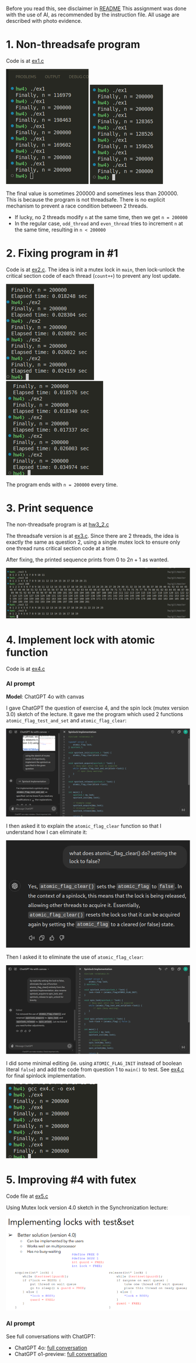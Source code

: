 Before you read this, see disclaimer in [README](../README.md)
This assignment was done with the use of AI, as recommended by the instruction file. All usage are described with photo evidence. 


# 1. Non-threadsafe program 
Code is at [ex1.c](ex1.c)

![alt text](image.png) ![alt text](image-1.png)

The final value is sometimes 200000 and sometimes less than 200000. This is because the program is not threadsafe. There is no explicit mechanism to prevent a race condition between 2 threads.
- If lucky, no 2 threads modify `n` at the same time, then we get `n = 200000` 
- In the regular case, `odd_thread` and `even_thread` tries to increment `n` at the same time, resulting in `n < 200000`

# 2. Fixing program in #1
Code is at [ex2.c](ex2.c). The idea is init a mutex lock in `main`, then lock-unlock the critical section code of each thread (`count++`) to prevent any lost update. 

![alt text](image-2.png) ![alt text](image-3.png)

The program ends with `n = 200000` every time.

# 3. Print sequence
The non-threadsafe program is at [hw3_2.c](hw3_2.c)

The threadsafe version is at [ex3.c](ex3.c). Since there are 2 threads, the idea is exactly the same as question 2, using a single mutex lock to ensure only one thread runs critical section code at a time. 

After fixing, the printed sequence prints from $0$ to $2n+1$ as wanted.

![alt text](image-4.png)

# 4. Implement lock with atomic function
Code is at [ex4.c](ex4.c)

### AI prompt 
**Model**: ChatGPT 4o with canvas 

I gave ChatGPT the question of exercise 4, and the spin lock (mutex version 3.0) sketch of the lecture. It gave me the program which used 2 functions `atomic_flag_test_and_set` and `atomic_flag_clear`:

![alt text](image-5.png)

I then asked it to explain the `atomic_flag_clear` function so that I understand how I can eliminate it: 

![alt text](image-6.png)

Then I asked it to eliminate the use of `atomic_flag_clear`: 

![alt text](image-7.png)

I did some minimal editing (ie. using `ATOMIC_FLAG_INIT` instead of boolean literal `false`) and add the code from question 1 to `main()` to test. See [ex4.c](ex4.c) for final spinlock implementation.

![alt text](image-8.png)

# 5. Improving #4 with futex 
Code file at [ex5.c](ex5.c)

Using Mutex lock version 4.0 sketch in the Synchronization lecture: 

![alt text](image-9.png)

### AI prompt 
See full conversations with ChatGPT: 
- ChatGPT 4o: [full conversation](ex5-chatgpt-4o.pdf)
- ChatGPT o1-preview: [full conversation](ex5-chatgpt-o1-preview.pdf)